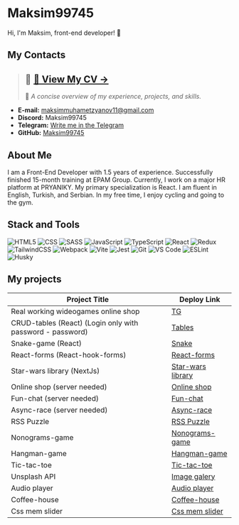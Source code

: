 # Maksim99745

Hi, I'm Maksim, front-end developer! 👋

## My Contacts
> ## 💎 **[📄 View My CV →](https://drive.google.com/file/d/1x7yifa_95Yd7bzjnMHm1jd4h0Zvq5J3r/view?usp=sharing)**
> 🧠 _A concise overview of my experience, projects, and skills._
- **E-mail:** maksimmuhametzyanov11@gmail.com
- **Discord:** Maksim99745
- **Telegram:** [Write me in the Telegram](https://t.me/WeChat1244)
- **GitHub:** [Maksim99745](https://github.com/Maksim99745/)

## About Me

I am a Front-End Developer with 1.5 years of 
experience. Successfully finished 15-month 
training at EPAM Group.
Currently, I work on a major HR platform at 
PRYANIKY. My primary specialization is React. I 
am fluent in English, Turkish, and Serbian.
In my free time, I enjoy cycling and going to the gym.

## Stack and Tools

![HTML5](https://img.shields.io/badge/HTML5-E34F26?style=for-the-badge&logo=html5&logoColor=white)
![CSS](https://img.shields.io/badge/CSS-1572B6?style=for-the-badge&logo=css3&logoColor=white)
![SASS](https://img.shields.io/badge/SASS-CC6699?style=for-the-badge&logo=sass&logoColor=white)
![JavaScript](https://img.shields.io/badge/JavaScript-F7DF1E?style=for-the-badge&logo=javascript&logoColor=black)
![TypeScript](https://img.shields.io/badge/TypeScript-007ACC?style=for-the-badge&logo=typescript&logoColor=white)
![React](https://img.shields.io/badge/React-61DAFB?style=for-the-badge&logo=react&logoColor=black)
![Redux](https://img.shields.io/badge/Redux-764ABC?style=for-the-badge&logo=redux&logoColor=white)
![TailwindCSS](https://img.shields.io/badge/Tailwind%20CSS-38B2AC?style=for-the-badge&logo=tailwind-css&logoColor=white)
![Webpack](https://img.shields.io/badge/Webpack-8DD6F9?style=for-the-badge&logo=webpack&logoColor=black)
![Vite](https://img.shields.io/badge/Vite-646CFF?style=for-the-badge&logo=vite&logoColor=white)
![Jest](https://img.shields.io/badge/Jest-C21325?style=for-the-badge&logo=jest&logoColor=white)
![Git](https://img.shields.io/badge/Git-F05032?style=for-the-badge&logo=git&logoColor=white)
![VS Code](https://img.shields.io/badge/VS%20Code-007ACC?style=for-the-badge&logo=visual-studio-code&logoColor=white)
![ESLint](https://img.shields.io/badge/ESLint-4B32C3?style=for-the-badge&logo=eslint&logoColor=white)
![Husky](https://img.shields.io/badge/Husky-3572A5?style=for-the-badge&logo=husky&logoColor=white)


## My projects

| Project Title      | Deploy Link       |
|--------------------|-------------------|
| Real working wideogames online shop     | [TG](@paybrobot) |
| CRUD-tables (React) (Login only with password - password)        | [Tables](https://incandescent-melba-e31025.netlify.app) |
| Snake-game (React)         | [Snake](https://snake-game--rainbow-mooncake-8667c4.netlify.app/) |
| React-forms (React-hook-forms)        | [React-forms  ](https://forms--unique-beijinho-c6beb5.netlify.app/) |
| Star-wars library  (NextJs)           | [Star-wars library](https://fggdgdfddddg.vercel.app/) |
| Online shop (server needed)           | [Online shop ](https://github.com/Maksim99745/eCommerce-Application) |
| Fun-chat (server needed)          | [Fun-chat ](https://github.com/Maksim99745/fun-chat-2) |
| Async-race  (server needed)           | [Async-race](https://github.com/Maksim99745/async-race-personal) |
| RSS Puzzle        | [RSS Puzzle](https://rolling-scopes-school.github.io/maksim99745-JSFE2023Q4/rss-puzzle/index.html) |
| Nonograms-game     | [Nonograms-game](https://rolling-scopes-school.github.io/maksim99745-JSFE2023Q4/nonograms//index.html) |
| Hangman-game       | [Hangman-game](https://rolling-scopes-school.github.io/maksim99745-JSFE2023Q4/hangman/index.html) |
| Tic-tac-toe        | [Tic-tac-toe ](https://rolling-scopes-school.github.io/maksim99745-JSFEPRESCHOOL2023Q2/tic-tac-toe/) |
| Unsplash API       | [Image galery](https://rolling-scopes-school.github.io/maksim99745-JSFEPRESCHOOL2023Q2/image-galery/)|
| Audio player       | [Audio player](https://rolling-scopes-school.github.io/maksim99745-JSFEPRESCHOOL2023Q2/audio-player/) |
| Coffee-house       | [Coffee-house](https://rolling-scopes-school.github.io/maksim99745-JSFE2023Q4/Coffee-House/index.html) |
| Css mem slider     | [Css mem slider ](https://maksim99745.github.io/cssMemeSlider/cssMemeSlider/index.html) |

